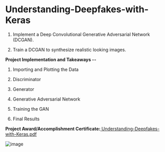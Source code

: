 # Understanding-Deepfakes-with-Keras

1. Implement a Deep Convolutional Generative Adversarial Network (DCGAN).

2. Train a DCGAN to synthesize realistic looking images.




**Project Implementation and Takeaways --**

1. Importing and Plotting the Data

2. Discriminator

3. Generator

4. Generative Adversarial Network

5. Training the GAN

6. Final Results



**Project Award/Accomplishment Certificate:**[ Understanding-Deepfakes-with-Keras.pdf](https://github.com/Pikachu0405/Understanding-Deepfakes-with-Keras/files/7635808/Understanding-Deepfakes-with-Keras.pdf)

![image](https://user-images.githubusercontent.com/93926742/144280024-ece49796-8fa4-4fa3-ba8e-a8d4ebecd197.png)
